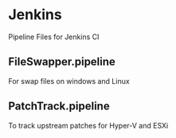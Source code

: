 # Jenkins
Pipeline Files for Jenkins CI

## FileSwapper.pipeline
For swap files on windows and Linux

## PatchTrack.pipeline
To track upstream patches for Hyper-V and ESXi
